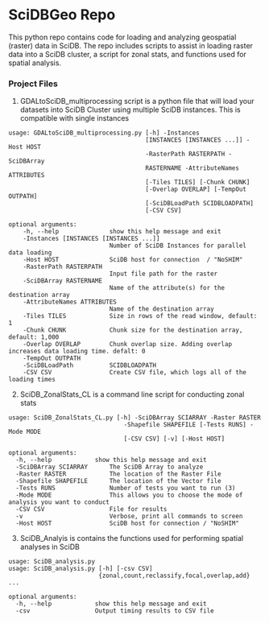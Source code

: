 # SciDBGeo Repo
This python repo contains code for loading and analyzing geospatial (raster) data in SciDB. The repo includes scripts to
assist in loading raster data into a SciDB cluster, a script for zonal stats, and functions used for spatial analysis.

### Project Files

1. GDALtoSciDB_multiprocessing script is a python file that will load your datasets into SciDB Cluster using multiple SciDB instances. This is compatible with single instances
```
usage: GDALtoSciDB_multiprocessing.py [-h] -Instances
                                      [INSTANCES [INSTANCES ...]] -Host HOST
                                      -RasterPath RASTERPATH -SciDBArray
                                      RASTERNAME -AttributeNames ATTRIBUTES
                                      [-Tiles TILES] [-Chunk CHUNK]
                                      [-Overlap OVERLAP] [-TempOut OUTPATH]
                                      [-SciDBLoadPath SCIDBLOADPATH]
                                      [-CSV CSV]
```
```
optional arguments:
    -h, --help              show this help message and exit
    -Instances [INSTANCES [INSTANCES ...]]
                            Number of SciDB Instances for parallel data loading
    -Host HOST              SciDB host for connection  / "NoSHIM"
    -RasterPath RASTERPATH
                            Input file path for the raster
    -SciDBArray RASTERNAME
                            Name of the attribute(s) for the destination array
    -AttributeNames ATTRIBUTES
                            Name of the destination array
    -Tiles TILES            Size in rows of the read window, default: 1
    -Chunk CHUNK            Chunk size for the destination array, default: 1,000
    -Overlap OVERLAP        Chunk overlap size. Adding overlap increases data loading time. defalt: 0
    -TempOut OUTPATH
    -SciDBLoadPath          SCIDBLOADPATH
    -CSV CSV                Create CSV file, which logs all of the loading times
```

2. SciDB_ZonalStats_CL is a command line script for conducting zonal stats
```
usage: SciDB_ZonalStats_CL.py [-h] -SciDBArray SCIARRAY -Raster RASTER
                                -Shapefile SHAPEFILE [-Tests RUNS] -Mode MODE
                                [-CSV CSV] [-v] [-Host HOST]
```
```
optional arguments:
  -h, --help            show this help message and exit
  -SciDBArray SCIARRAY      The SciDB Array to analyze
  -Raster RASTER            The location of the Raster File
  -Shapefile SHAPEFILE      The location of the Vector file
  -Tests RUNS               Number of tests you want to run (3)
  -Mode MODE                This allows you to choose the mode of analysis you want to conduct
  -CSV CSV                  File for results
  -v                        Verbose, print all commands to screen                  
  -Host HOST                SciDB host for connection / "NoSHIM"
```

3. SciDB_Analyis is contains the functions used for performing spatial analyses in SciDB

```
usage: SciDB_analysis.py 
usage: SciDB_analysis.py [-h] [-csv CSV]
                         {zonal,count,reclassify,focal,overlap,add} ...
```
```
optional arguments:
  -h, --help            show this help message and exit
  -csv                  Output timing results to CSV file
```